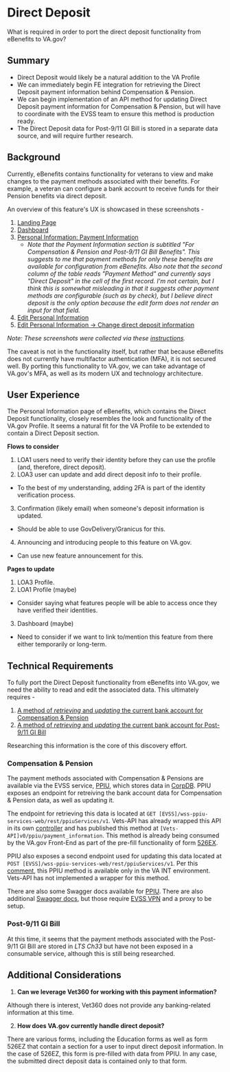 # Direct Deposit
What is required in order to port the direct deposit functionality from eBenefits to VA.gov? 

## Summary
- Direct Deposit would likely be a natural addition to the VA Profile
- We can immediately begin FE integration for retrieving the Direct Deposit payment information behind Compensation & Pension.
- We can begin implementation of an API method for updating Direct Deposit payment information for Compensation & Pension, but will have to coordinate with the EVSS team to ensure this method is production ready.
- The Direct Deposit data for Post-9/11 GI Bill is stored in a separate data source, and will require further research.

## Background
Currently, eBenefits contains functionality for veterans to view and make changes to the payment methods associated with their benefits. For example, a veteran can configure a bank account to receive funds for their Pension benefits via direct deposit. 

An overview of this feature's UX is showcased in these screenshots -

1. [Landing Page](https://images.zenhubusercontent.com/59cb9de1b0222d5de47953d8/0451e10e-a503-42e8-9ad1-752a22841797)
2. [Dashboard](https://images.zenhubusercontent.com/59cb9de1b0222d5de47953d8/e3b60f47-fe2c-4f6d-819e-6a664a83a59e)
3. [Personal Information: Payment Information](https://images.zenhubusercontent.com/59cb9de1b0222d5de47953d8/380f851b-3f84-4ba6-a6c5-ca1f8ccb65ad)
    - _Note that the Payment Information section is subtitled "For Compensation & Pension and Post-9/11 GI Bill Benefits". This suggests to me that payment methods for only these benefits are available for configuration from eBenefits. Also note that the second column of the table reads "Payment Method" and currently says "Direct Deposit" in the cell of the first record. I'm not certain, but I think this is somewhat misleading in that it suggests other payment methods are configurable (such as by check), but I believe direct deposit is the only option because the edit form does not render an input for that field._
4. [Edit Personal Information](https://images.zenhubusercontent.com/59cb9de1b0222d5de47953d8/1dc57681-51eb-497e-8a44-af9097c36e49)
5. [Edit Personal Information -> Change direct deposit information](https://images.zenhubusercontent.com/59cb9de1b0222d5de47953d8/718ad0fb-fcbc-404e-8591-3e1205d2d2c5)

_Note: These screenshots were collected via these [instructions](https://github.com/department-of-veterans-affairs/va.gov-team-sensitive/blob/master/Administrative/accessing-ebenefits.md)._

The caveat is not in the functionality itself, but rather that because eBenefits does not currently have multifactor authentication (MFA), it is not secured well. By porting this functionality to VA.gov, we can take advantage of VA.gov's MFA, as well as its modern UX and technology architecture.

## User Experience
The Personal Information page of eBenefits, which contains the Direct Deposit functionality, closely resembles the look and functionality of the VA.gov Profile. It seems a natural fit for the VA Profile to be extended to contain a Direct Deposit section. 

**Flows to consider**

1. LOA1 users need to verify their identity before they can use the profile (and, therefore, direct deposit).
2. LOA3 user can update and add direct deposit info to their profile.
- To the best of my understanding, adding 2FA is part of the identity verification process.
3. Confirmation (likely email) when someone's deposit information is updated.
- Should be able to use GovDelivery/Granicus for this.
4. Announcing and introducing people to this feature on VA.gov.
- Can use new feature announcement for this.

**Pages to update**

1. LOA3 Profile.
2. LOA1 Profile (maybe)
- Consider saying what features people will be able to access once they have verified their identities.
3. Dashboard (maybe)
- Need to consider if we want to link to/mention this feature from there either temporarily or long-term.

## Technical Requirements
To fully port the Direct Deposit functionality from eBenefits into VA.gov, we need the ability to read and edit the associated data. This ultimately requires -

1. [A method of _retrieving_ and _updating_ the current bank account for Compensation & Pension](#compensation--pension)
2. [A method of _retrieving_ and _updating_ the current bank account for Post-9/11 GI Bill](#post-911-gi-bill)

Researching this information is the core of this discovery effort.

### Compensation & Pension
The payment methods associated with Compensation & Pensions are available via the EVSS service, [PPIU](https://github.com/department-of-veterans-affairs/va.gov-team-sensitive/tree/master/VA-Systems/eBenefits-EVSS/ppiu-payment-info), which stores data in [CorpDB](https://github.com/department-of-veterans-affairs/va.gov-team-sensitive/tree/master/VA-Systems/corporate-db). PPIU exposes an endpoint for retreiving the bank account data for Compensation & Pension data, as well as updating it.

The endpoint for retrieving this data is located at `GET [EVSS]/wss-ppiu-services-web/rest/ppiuServices/v1`. Vets-API has already wrapped this API in its own [controller](https://github.com/department-of-veterans-affairs/vets-api/blob/master/app/controllers/v0/ppiu_controller.rb) and has published this method at `[Vets-API]v0/ppiu/payment_information`. This method is already being consumed by the VA.gov Front-End as part of the pre-fill functionality of form [526EX](https://github.com/department-of-veterans-affairs/vets-website/blob/ca27b4377a965696b8804f5c92b0f41c6c572521/src/applications/disability-benefits/526EZ/helpers.jsx#L7640).

PPIU also exposes a second endpoint used for updating this data located at `POST [EVSS]/wss-ppiu-services-web/rest/ppiuServices/v1`. Per this [comment](https://dsva.slack.com/archives/C1VBAHWQL/p1551731782045700), this PPIU method is available only in the VA INT environment. Vets-API has not implemented a wrapper for this method.

There are also some Swagger docs available for [PPIU](https://csraciapp6.evss.srarad.com/wss-ppiu-services-web/swagger-ui/index.html). There are also additional [Swagger docs](https://csraciapp6.evss.srarad.com/wss-ppiu-services-web/swagger-ui/index.html?url=https://csraciapp6.evss.srarad.com/wss-ppiu-services-web/rest/swagger.yaml#!/ppiuServices/updatePaymentInfo), but those require [EVSS VPN](https://github.com/department-of-veterans-affairs/va.gov-team/tree/master/products/evss-integration) and a proxy to be setup.

### Post-9/11 GI Bill
At this time, it seems that the payment methods associated with the Post-9/11 GI Bill are stored in _LTS Ch33_ but have not been exposed in a consumable service, although this is still being researched.

## Additional Considerations

1. __Can we leverage Vet360 for working with this payment information?__

Although there is interest, Vet360 does not provide any banking-related information at this time.

2. __How does VA.gov currently handle direct deposit?__

There are various forms, including the Education forms as well as form 526EZ that contain a section for a user to input direct deposit information. In the case of 526EZ, this form is pre-filled with data from PPIU. In any case, the submitted direct deposit data is contained only to that form. 
